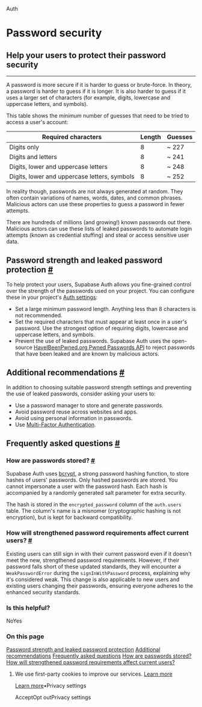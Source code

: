 Auth

# Password security

## Help your users to protect their password security

* * *

A password is more secure if it is harder to guess or brute-force. In theory, a password is harder to guess if it is longer. It is also harder to guess if it uses a larger set of characters (for example, digits, lowercase and uppercase letters, and symbols).

This table shows the _minimum_ number of guesses that need to be tried to access a user's account:

| Required characters | Length | Guesses |
| --- | --- | --- |
| Digits only | 8 | ~ 227 |
| Digits and letters | 8 | ~ 241 |
| Digits, lower and uppercase letters | 8 | ~ 248 |
| Digits, lower and uppercase letters, symbols | 8 | ~ 252 |

In reality though, passwords are not always generated at random. They often contain variations of names, words, dates, and common phrases. Malicious actors can use these properties to guess a password in fewer attempts.

There are hundreds of millions (and growing!) known passwords out there. Malicious actors can use these lists of leaked passwords to automate login attempts (known as credential stuffing) and steal or access sensitive user data.

## Password strength and leaked password protection [\#](https://supabase.com/docs/guides/auth/password-security\#password-strength-and-leaked-password-protection)

To help protect your users, Supabase Auth allows you fine-grained control over the strength of the passwords used on your project. You can configure these in your project's [Auth settings](https://supabase.com/dashboard/project/_/settings/auth):

- Set a large minimum password length. Anything less than 8 characters is not recommended.
- Set the required characters that must appear at least once in a user's password. Use the strongest option of requiring digits, lowercase and uppercase letters, and symbols.
- Prevent the use of leaked passwords. Supabase Auth uses the open-source [HaveIBeenPwned.org Pwned Passwords API](https://haveibeenpwned.com/Passwords) to reject passwords that have been leaked and are known by malicious actors.

## Additional recommendations [\#](https://supabase.com/docs/guides/auth/password-security\#additional-recommendations)

In addition to choosing suitable password strength settings and preventing the use of leaked passwords, consider asking your users to:

- Use a password manager to store and generate passwords.
- Avoid password reuse across websites and apps.
- Avoid using personal information in passwords.
- Use [Multi-Factor Authentication](https://supabase.com/docs/guides/auth/auth-mfa).

## Frequently asked questions [\#](https://supabase.com/docs/guides/auth/password-security\#frequently-asked-questions)

### How are passwords stored? [\#](https://supabase.com/docs/guides/auth/password-security\#how-are-passwords-stored)

Supabase Auth uses [bcrypt](https://en.wikipedia.org/wiki/Bcrypt), a strong password hashing function, to store hashes of users' passwords. Only hashed passwords are stored. You cannot impersonate a user with the password hash. Each hash is accompanied by a randomly generated salt parameter for extra security.

The hash is stored in the `encrypted_password` column of the `auth.users` table. The column's name is a misnomer (cryptographic hashing is not encryption), but is kept for backward compatibility.

### How will strengthened password requirements affect current users? [\#](https://supabase.com/docs/guides/auth/password-security\#how-will-strengthened-password-requirements-affect-current-users)

Existing users can still sign in with their current password even if it doesn't meet the new, strengthened password requirements. However, if their password falls short of these updated standards, they will encounter a `WeakPasswordError` during the `signInWithPassword` process, explaining why it's considered weak. This change is also applicable to new users and existing users changing their passwords, ensuring everyone adheres to the enhanced security standards.

### Is this helpful?

NoYes

### On this page

[Password strength and leaked password protection](https://supabase.com/docs/guides/auth/password-security#password-strength-and-leaked-password-protection) [Additional recommendations](https://supabase.com/docs/guides/auth/password-security#additional-recommendations) [Frequently asked questions](https://supabase.com/docs/guides/auth/password-security#frequently-asked-questions) [How are passwords stored?](https://supabase.com/docs/guides/auth/password-security#how-are-passwords-stored) [How will strengthened password requirements affect current users?](https://supabase.com/docs/guides/auth/password-security#how-will-strengthened-password-requirements-affect-current-users)

1. We use first-party cookies to improve our services. [Learn more](https://supabase.com/privacy#8-cookies-and-similar-technologies-used-on-our-european-services)



   [Learn more](https://supabase.com/privacy#8-cookies-and-similar-technologies-used-on-our-european-services)•Privacy settings





   AcceptOpt outPrivacy settings